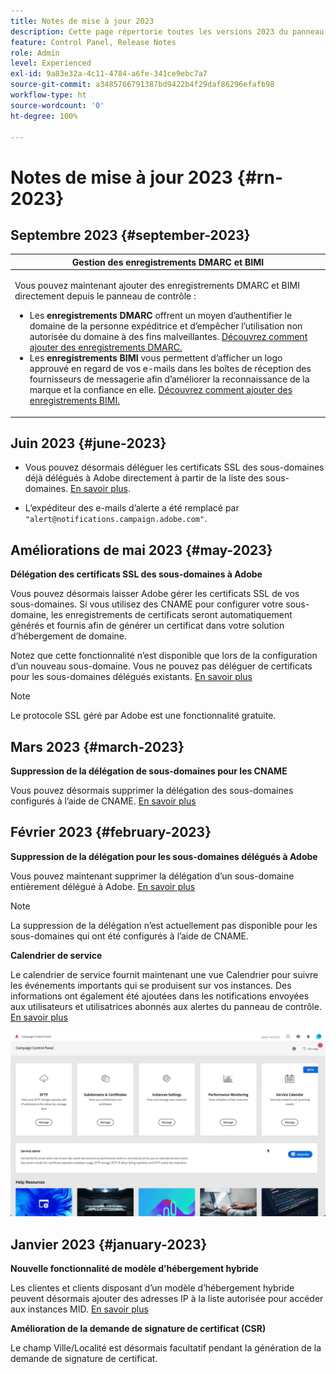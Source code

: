 ```yaml
---
title: Notes de mise à jour 2023
description: Cette page répertorie toutes les versions 2023 du panneau de contrôle.
feature: Control Panel, Release Notes
role: Admin
level: Experienced
exl-id: 9a83e32a-4c11-4784-a6fe-341ce9ebc7a7
source-git-commit: a3485766791387bd9422b4f29daf86296efafb98
workflow-type: ht
source-wordcount: '0'
ht-degree: 100%

---
```


# Notes de mise à jour 2023 {#rn-2023}

## Septembre 2023 {#september-2023}

<table>
<thead>
<tr>
<th><strong>Gestion des enregistrements DMARC et BIMI</strong><br/></th>
</tr>
</thead>
<tbody>
<tr>
<td>
<p><p>Vous pouvez maintenant ajouter des enregistrements DMARC et BIMI directement depuis le panneau de contrôle :

<ul><li>Les <strong>enregistrements DMARC</strong> offrent un moyen d’authentifier le domaine de la personne expéditrice et d’empêcher l’utilisation non autorisée du domaine à des fins malveillantes. <a href="../subdomains-certificates/using/dmarc.md">Découvrez comment ajouter des enregistrements DMARC.</a></li>
<li>Les <strong>enregistrements BIMI</strong> vous permettent d’afficher un logo approuvé en regard de vos e-mails dans les boîtes de réception des fournisseurs de messagerie afin d’améliorer la reconnaissance de la marque et la confiance en elle. <a href="../subdomains-certificates/using/bimi.md">Découvrez comment ajouter des enregistrements BIMI.</a></li></ul>
</td>
</tr>
</tbody>
</table>

## Juin 2023 {#june-2023}

* Vous pouvez désormais déléguer les certificats SSL des sous-domaines déjà délégués à Adobe directement à partir de la liste des sous-domaines. [En savoir plus](../subdomains-certificates/using/delegate-ssl.md).

* L’expéditeur des e-mails d’alerte a été remplacé par `"alert@notifications.campaign.adobe.com"`.

## Améliorations de mai 2023 {#may-2023}

**Délégation des certificats SSL des sous-domaines à Adobe**

Vous pouvez désormais laisser Adobe gérer les certificats SSL de vos sous-domaines. Si vous utilisez des CNAME pour configurer votre sous-domaine, les enregistrements de certificats seront automatiquement générés et fournis afin de générer un certificat dans votre solution d’hébergement de domaine.

Notez que cette fonctionnalité n’est disponible que lors de la configuration d’un nouveau sous-domaine. Vous ne pouvez pas déléguer de certificats pour les sous-domaines délégués existants. [En savoir plus](../subdomains-certificates/using/setting-up-new-subdomain.md)

>[!NOTE]
>
>Le protocole SSL géré par Adobe est une fonctionnalité gratuite.

## Mars 2023 {#march-2023}

**Suppression de la délégation de sous-domaines pour les CNAME**

Vous pouvez désormais supprimer la délégation des sous-domaines configurés à l’aide de CNAME. [En savoir plus](../subdomains-certificates/using/remove-delegated-subdomains.md)

## Février 2023 {#february-2023}

**Suppression de la délégation pour les sous-domaines délégués à Adobe**

Vous pouvez maintenant supprimer la délégation d’un sous-domaine entièrement délégué à Adobe. [En savoir plus](../subdomains-certificates/using/remove-delegated-subdomains.md)

>[!NOTE]
>
>La suppression de la délégation n’est actuellement pas disponible pour les sous-domaines qui ont été configurés à l’aide de CNAME.

**Calendrier de service**

Le calendrier de service fournit maintenant une vue Calendrier pour suivre les événements importants qui se produisent sur vos instances. Des informations ont également été ajoutées dans les notifications envoyées aux utilisateurs et utilisatrices abonnés aux alertes du panneau de contrôle. [En savoir plus](../service-events/service-events.md)

![](assets/do-not-localize/gif-calendar.gif)

## Janvier 2023 {#january-2023}

**Nouvelle fonctionnalité de modèle d’hébergement hybride**

Les clientes et clients disposant d’un modèle d’hébergement hybride peuvent désormais ajouter des adresses IP à la liste autorisée pour accéder aux instances MID. [En savoir plus](../instances-settings/using/ip-allow-listing-instance-access.md)

**Amélioration de la demande de signature de certificat (CSR)**

Le champ Ville/Localité est désormais facultatif pendant la génération de la demande de signature de certificat.

